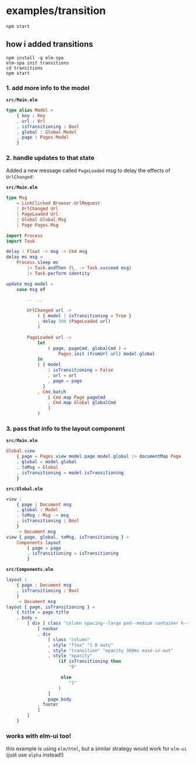 # examples/transition

```
npm start
```

## how i added transitions

```
npm install -g elm-spa
elm-spa init transitions
cd transitions
npm start
```

### 1. add more info to the model

__`src/Main.elm`__

```elm
type alias Model =
    { key : Key
    , url : Url
    , isTransitioning : Bool
    , global : Global.Model
    , page : Pages.Model
    }
```

### 2. handle updates to that state

Added a new message called `PageLoaded` msg to delay the effects of `UrlChanged`:

__`src/Main.elm`__

```elm
type Msg
    = LinkClicked Browser.UrlRequest
    | UrlChanged Url
    | PageLoaded Url
    | Global Global.Msg
    | Page Pages.Msg
```

```elm
import Process
import Task

delay : Float -> msg -> Cmd msg
delay ms msg =
    Process.sleep ms
        |> Task.andThen (\_ -> Task.succeed msg)
        |> Task.perform identity
```

```elm
update msg model =
    case msg of

        -- ...

        UrlChanged url ->
            ( { model | isTransitioning = True }
            , delay 300 (PageLoaded url)
            )

        PageLoaded url ->
            let
                ( page, pageCmd, globalCmd ) =
                    Pages.init (fromUrl url) model.global
            in
            ( { model
                | isTransitioning = False
                , url = url
                , page = page
              }
            , Cmd.batch
                [ Cmd.map Page pageCmd
                , Cmd.map Global globalCmd
                ]
            )
```

### 3. pass that info to the layout component

__`src/Main.elm`__

```elm
Global.view
    { page = Pages.view model.page model.global |> documentMap Page
    , global = model.global
    , toMsg = Global
    , isTransitioning = model.isTransitioning
    }
```

__`src/Global.elm`__

```elm
view :
    { page : Document msg
    , global : Model
    , toMsg : Msg -> msg
    , isTransitioning : Bool
    }
    -> Document msg
view { page, global, toMsg, isTransitioning } =
    Components.layout
        { page = page
        , isTransitioning = isTransitioning
        }
```

__`src/Components.elm`__

```elm
layout :
    { page : Document msg
    , isTransitioning : Bool
    }
    -> Document msg
layout { page, isTransitioning } =
    { title = page.title
    , body =
        [ div [ class "column spacing--large pad--medium container h--fill" ]
            [ navbar
            , div
                [ class "column"
                , style "flex" "1 0 auto"
                , style "transition" "opacity 300ms ease-in-out"
                , style "opacity"
                    (if isTransitioning then
                        "0"

                     else
                        "1"
                    )
                ]
                page.body
            , footer
            ]
        ]
    }
```

### works with elm-ui too!

this example is using `elm/html`, but a similar strategy would work for `elm-ui` (just use `alpha` instead!)